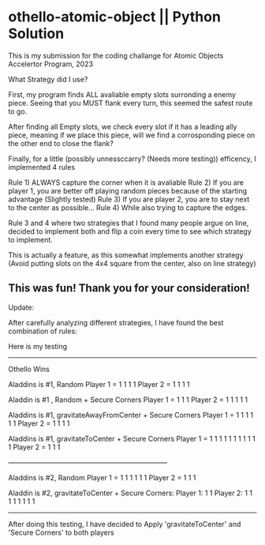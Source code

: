 # othello-atomic-object || Python Solution
 
This is my submission for the coding challange for Atomic Objects Accelertor Program, 2023

What Strategy did I use?

First, my program finds ALL avaliable empty slots surronding a enemy piece. Seeing that you MUST flank every turn, this seemed the safest route to go.

After finding all Empty slots, we check every slot if it has a leading ally piece, meaning if we place this piece, will we find a corrosponding piece on the other end to close the flank?

Finally, for a little (possibly unnessccarry? (Needs more testing)) efficency, I implemented 4 rules

Rule 1) ALWAYS capture the corner when it is avaliable
Rule 2) If you are player 1, you are better off playing random pieces because of the starting advantage (Slightly tested)
Rule 3) If you are player 2, you are to stay next to the center as possible...
Rule 4) While also trying to capture the edges.

Rule 3 and 4 where two strategies that I found many people argue on line, decided to implement both and flip a coin every time to see which strategy to implement. 

This is actually a feature, as this somewhat implements another strategy (Avoid putting slots on the 4x4 square from the center, also on line strategy)

This was fun! Thank you for your consideration!
-----------------------------------
Update:

After carefully analyzing different strategies, I have found the best combination of rules:

Here is my testing

----
Othello Wins

Aladdins is #1, Random
Player 1 = 1 1 1 1
Player 2 = 1 1 1 1

Aladdin is #1 ,  Random + Secure Corners
Player 1 = 1 1 1
Player 2 = 1 1 1 1 1

Aladdins is #1, gravitateAwayFromCenter + Secure Corners
Player 1 = 1 1 1 1 1 1
Player 2 = 1 1 1 1

Aladdins is #1, gravitateToCenter + Secure Corners
Player 1 = 1 1 1 1 1 1 1 1 1 1 1
Player 2 = 1 1 1

———————————————————————

Aladdins is #2, Random
Player 1 = 1 1 1 1 1 1
Player 2 = 1 1 1

Aladdin is #2, gravitateToCenter + Secure Corners:
Player 1: 1 1
Player 2: 1 1 1 1 1 1 1 1 

----

After doing this testing, I have decided to Apply 'gravitateToCenter' and 'Secure Corners' to both players


